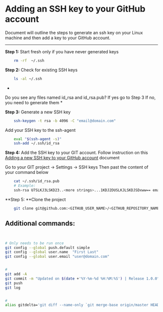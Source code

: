 

# Adding an SSH key to your GitHub account

Document will outline the steps to generate an ssh key on your Linux machine and then add a key to 
your GitHub account. 

----------

**Step 1:** Start fresh only if you have never generated keys

````bash
    rm -rf  ~/.ssh
````

**Step 2:** Check for existing SSH keys
````bash
    ls -al ~/.ssh
````

*
Do you see any files named id_rsa and id_rsa.pub?
If yes go to Step 3
If no, you need to generate them
*

**Step 3:** Generate a new SSH key
````bash
    ssh-keygen -t rsa -b 4096 -C "email@domain.com"
````

Add your SSH key to the ssh-agent
````bash
    eval "$(ssh-agent -s)"
    ssh-add ~/.ssh/id_rsa
````
    
**Step 4:** Add the SSH key to your GIT account.
Follow instruction on this [Adding a new SSH key to your GitHub account](https://docs.github.com/en/github/authenticating-to-github/adding-a-new-ssh-key-to-your-github-account) document

Go to your GIT project -> Settings -> SSH keys
Then past the content of your command below


````bash
    cat ~/.ssh/id_rsa.pub
    # Example:
    ssh-rsa U7SLKJ3LSKD23..<more strings>...1KDJ2DUSLKJLSKDJSDxww== email@domain.com

````

**Step 5: **Clone the project

````bash
    git clone git@github.com:<GITHUB_USER_NAME>/<GITHUB_REPOSITORY_NAME>.git --config core.sshCommand="ssh -i ~/.ssh/id_rsa"    
````

## Additional commands:

````bash


# Only needs to be run once
git config --global push.default simple
git config --global user.name  "First Last"
git config --global user.email "user@domain.com"


#
git add -A
git commit -m "Updated on $(date +'%Y-%m-%d %H:%M:%S') | Release 1.0.0"
git push
git log


#
alias gitdelta='git diff --name-only `git merge-base origin/master HEAD`'



````
